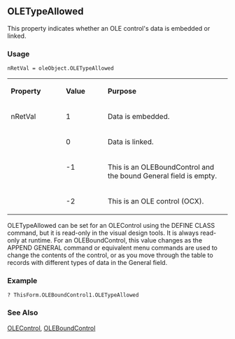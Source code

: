 ## OLETypeAllowed

This property indicates whether an OLE control's data is embedded or linked.

### Usage

```foxpro
nRetVal = oleObject.OLETypeAllowed
```
<table>
<tr>
  <td width="25%" valign="top">
  <p><b>Property</b></p>
  </td>
  <td width="14%" valign="top">
  <p><b>Value</b></p>
  </td>
  <td width="61%" valign="top">
  <p><b>Purpose</b></p>
  </td>
 </tr>
<tr>
  <td width="25%" rowspan="4" valign="top">
  <p>nRetVal</p>
  </td>
  <td width="14%" valign="top">
  <p>1</p>
  </td>
  <td width="61%" valign="top">
  <p>Data is embedded.</p>
  </td>
 </tr>
<tr>
  <td width="19%" valign="top">
  <p>0</p>
  </td>
  <td width="81%" valign="top">
  <p>Data is linked.</p>
  </td>
 </tr>
<tr>
  <td width="19%" valign="top">
  <p>-1</p>
  </td>
  <td width="81%" valign="top">
  <p>This is an OLEBoundControl and the bound General field is empty.</p>
  </td>
 </tr>
<tr>
  <td width="19%" valign="top">
  <p>-2</p>
  </td>
  <td width="81%" valign="top">
  <p>This is an OLE control (OCX).</p>
  </td>
 </tr>
</table>

OLETypeAllowed can be set for an OLEControl using the DEFINE CLASS command, but it is read-only in the visual design tools. It is always read-only at runtime. For an OLEBoundControl, this value changes as the APPEND GENERAL command or equivalent menu commands are used to change the contents of the control, or as you move through the table to records with different types of data in the General field.

### Example

```foxpro
? ThisForm.OLEBoundControl1.OLETypeAllowed
```
### See Also

[OLEControl](s4g518.md), [OLEBoundControl](s4g518.md)